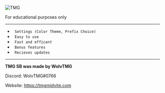 <p align= center<a href="https://tmgmidvite.com" target="_blank"><img src="https://raw.githubusercontent.com/WolvTMG/images/main/tmgmidvite.png" alt="TMG"></a></p>
For educational purposes only

---
* ` Settings (Color Theme, Prefix Choice)`
* ` Easy to use`
* ` Fast and efficent`
* ` Bonus features`
* ` Recieves updates`
---
**TMG SB was made by WolvTMG**

Discord: WolvTMG#0766

Website: https://tmgmidvite.com